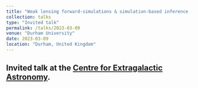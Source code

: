 ```yaml
---
title: "Weak lensing forward-simulations & simulation-based inference (SBI)"
collection: talks
type: "Invited talk"
permalink: /talks/2023-03-09
venue: "Durham University"
date: 2023-03-09
location: "Durham, United Kingdom"
---
```


Invited talk at the [Centre for Extragalactic Astronomy](https://astro.dur.ac.uk/CEA/).
---